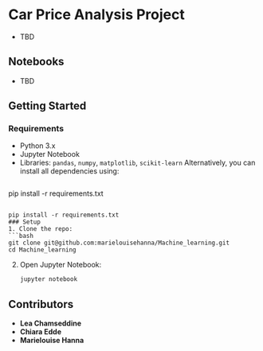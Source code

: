 # Car Price Analysis Project

- TBD

## Notebooks

- TBD


## Getting Started

### Requirements
- Python 3.x
- Jupyter Notebook
- Libraries: `pandas`, `numpy`, `matplotlib`, `scikit-learn`
Alternatively, you can install all dependencies using:
   ```bash
pip install -r requirements.txt
   ```

pip install -r requirements.txt
### Setup
1. Clone the repo:
   ```bash
   git clone git@github.com:marielouisehanna/Machine_learning.git
   cd Machine_learning
   ```
2. Open Jupyter Notebook:
   ```bash
   jupyter notebook
   ```


## Contributors
- **Lea Chamseddine**
- **Chiara Edde**
- **Marielouise Hanna**
